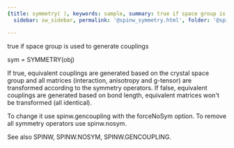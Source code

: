 ```yaml
---
{title: symmetry( ), keywords: sample, summary: true if space group is used to generate couplings,
  sidebar: sw_sidebar, permalink: '@spinw_symmetry.html', folder: '@spinw', mathjax: 'true'}

---
```

  true if space group is used to generate couplings
 
  sym = SYMMETRY(obj)
 
  If true, equivalent couplings are generated based on the
  crystal space group and all matrices (interaction, anisotropy
  and g-tensor) are transformed according to the symmetry
  operators. If false, equivalent couplings are generated based
  on bond length, equivalent matrices won't be transformed
  (all identical).
 
  To change it use spinw.gencoupling with the forceNoSym option.
  To remove all symmetry operators use spinw.nosym.
 
  See also SPINW, SPINW.NOSYM, SPINW.GENCOUPLING.
 
